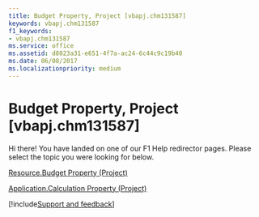 ```yaml
---
title: Budget Property, Project [vbapj.chm131587]
keywords: vbapj.chm131587
f1_keywords:
- vbapj.chm131587
ms.service: office
ms.assetid: d8023a31-e651-4f7a-ac24-6c44c9c19b40
ms.date: 06/08/2017
ms.localizationpriority: medium
---
```



# Budget Property, Project [vbapj.chm131587]

Hi there! You have landed on one of our F1 Help redirector pages. Please select the topic you were looking for below.

[Resource.Budget Property (Project)](https://msdn.microsoft.com/library/472af288-3686-7b2c-97e6-6a66acfccd1f%28Office.15%29.aspx)

[Application.Calculation Property (Project)](https://msdn.microsoft.com/library/eca7ce92-38ad-7bbf-78d2-e06cd3e35b6e%28Office.15%29.aspx)

[!include[Support and feedback](~/includes/feedback-boilerplate.md)]